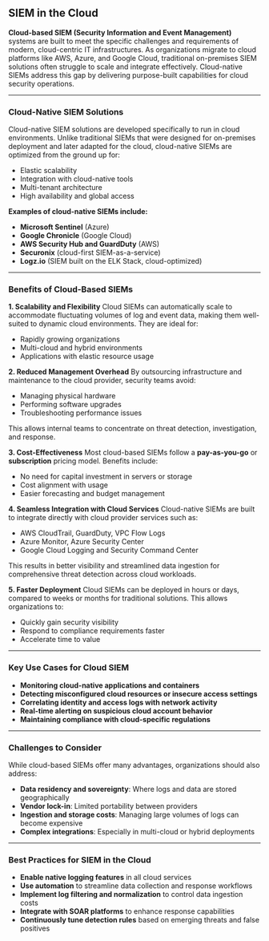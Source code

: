 ## SIEM in the Cloud

**Cloud-based SIEM (Security Information and Event Management)** systems are built to meet the specific challenges and requirements of modern, cloud-centric IT infrastructures. As organizations migrate to cloud platforms like AWS, Azure, and Google Cloud, traditional on-premises SIEM solutions often struggle to scale and integrate effectively. Cloud-native SIEMs address this gap by delivering purpose-built capabilities for cloud security operations.

---

### Cloud-Native SIEM Solutions

Cloud-native SIEM solutions are developed specifically to run in cloud environments. Unlike traditional SIEMs that were designed for on-premises deployment and later adapted for the cloud, cloud-native SIEMs are optimized from the ground up for:

* Elastic scalability
* Integration with cloud-native tools
* Multi-tenant architecture
* High availability and global access

**Examples of cloud-native SIEMs include:**

* **Microsoft Sentinel** (Azure)
* **Google Chronicle** (Google Cloud)
* **AWS Security Hub and GuardDuty** (AWS)
* **Securonix** (cloud-first SIEM-as-a-service)
* **Logz.io** (SIEM built on the ELK Stack, cloud-optimized)

---

### Benefits of Cloud-Based SIEMs

**1. Scalability and Flexibility**
Cloud SIEMs can automatically scale to accommodate fluctuating volumes of log and event data, making them well-suited to dynamic cloud environments. They are ideal for:

* Rapidly growing organizations
* Multi-cloud and hybrid environments
* Applications with elastic resource usage

**2. Reduced Management Overhead**
By outsourcing infrastructure and maintenance to the cloud provider, security teams avoid:

* Managing physical hardware
* Performing software upgrades
* Troubleshooting performance issues

This allows internal teams to concentrate on threat detection, investigation, and response.

**3. Cost-Effectiveness**
Most cloud-based SIEMs follow a **pay-as-you-go** or **subscription** pricing model. Benefits include:

* No need for capital investment in servers or storage
* Cost alignment with usage
* Easier forecasting and budget management

**4. Seamless Integration with Cloud Services**
Cloud-native SIEMs are built to integrate directly with cloud provider services such as:

* AWS CloudTrail, GuardDuty, VPC Flow Logs
* Azure Monitor, Azure Security Center
* Google Cloud Logging and Security Command Center

This results in better visibility and streamlined data ingestion for comprehensive threat detection across cloud workloads.

**5. Faster Deployment**
Cloud SIEMs can be deployed in hours or days, compared to weeks or months for traditional solutions. This allows organizations to:

* Quickly gain security visibility
* Respond to compliance requirements faster
* Accelerate time to value

---

### Key Use Cases for Cloud SIEM

* **Monitoring cloud-native applications and containers**
* **Detecting misconfigured cloud resources or insecure access settings**
* **Correlating identity and access logs with network activity**
* **Real-time alerting on suspicious cloud account behavior**
* **Maintaining compliance with cloud-specific regulations**

---

### Challenges to Consider

While cloud-based SIEMs offer many advantages, organizations should also address:

* **Data residency and sovereignty**: Where logs and data are stored geographically
* **Vendor lock-in**: Limited portability between providers
* **Ingestion and storage costs**: Managing large volumes of logs can become expensive
* **Complex integrations**: Especially in multi-cloud or hybrid deployments

---

### Best Practices for SIEM in the Cloud

* **Enable native logging features** in all cloud services
* **Use automation** to streamline data collection and response workflows
* **Implement log filtering and normalization** to control data ingestion costs
* **Integrate with SOAR platforms** to enhance response capabilities
* **Continuously tune detection rules** based on emerging threats and false positives
